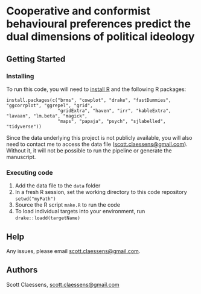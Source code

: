# Cooperative and conformist behavioural preferences predict the dual dimensions of political ideology

## Getting Started

### Installing

To run this code, you will need to [install R](https://www.r-project.org/) and the following R packages:

```
install.packages(c("brms", "cowplot", "drake", "fastDummies", "ggcorrplot", "ggrepel", "grid", 
                   "gridExtra", "haven", "irr", "kableExtra", "lavaan", "lm.beta", "magick",
				   "maps", "papaja", "psych", "sjlabelled", "tidyverse"))
```

Since the data underlying this project is not publicly available, you will also need to contact me to access the data file (scott.claessens@gmail.com). Without it, it will not be possible to run the pipeline or generate the manuscript.

### Executing code

1. Add the data file to the `data` folder
2. In a fresh R session, set the working directory to this code repository `setwd("myPath")`
3. Source the R script `make.R` to run the code
4. To load individual targets into your environment, run `drake::loadd(targetName)`

## Help

Any issues, please email scott.claessens@gmail.com.

## Authors

Scott Claessens, scott.claessens@gmail.com
